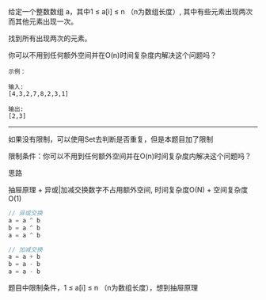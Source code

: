 给定一个整数数组 a，其中1 ≤ a[i] ≤ n （n为数组长度）, 其中有些元素出现两次而其他元素出现一次。

找到所有出现两次的元素。

你可以不用到任何额外空间并在O(n)时间复杂度内解决这个问题吗？

```case
示例：

输入:
[4,3,2,7,8,2,3,1]

输出:
[2,3]
```

---

如果没有限制，可以使用Set去判断是否重复，但是本题目加了限制

限制条件：你可以不用到任何额外空间并在O(n)时间复杂度内解决这个问题吗？

思路


抽屉原理 + 异或|加减交换数字不占用额外空间, 时间复杂度O(N) + 空间复杂度O(1)

```javascript
// 异或交换
a = a ^ b
b = a ^ b
a = a ^ b

// 加减交换
a = a + b
b = a - b
a = a - b
```

题目中限制条件，1 ≤ a[i] ≤ n （n为数组长度），想到抽屉原理

